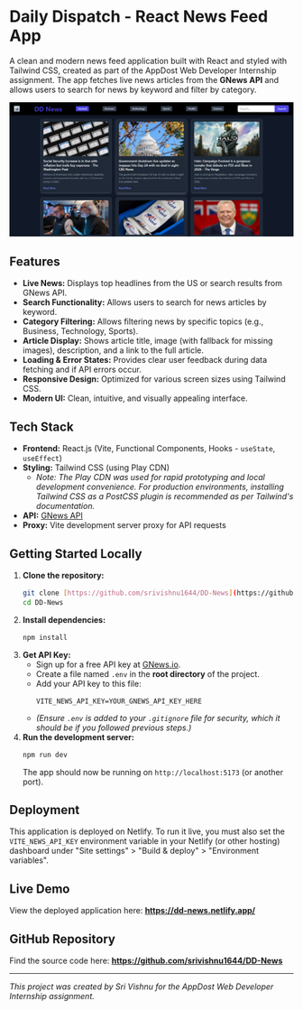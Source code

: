 # Daily Dispatch - React News Feed App

A clean and modern news feed application built with React and styled with Tailwind CSS, created as part of the AppDost Web Developer Internship assignment. The app fetches live news articles from the **GNews API** and allows users to search for news by keyword and filter by category.

![Screenshot of Daily Dispatch App](./public/screenshot.png)

## Features

- **Live News:** Displays top headlines from the US or search results from GNews API.
- **Search Functionality:** Allows users to search for news articles by keyword.
- **Category Filtering:** Allows filtering news by specific topics (e.g., Business, Technology, Sports).
- **Article Display:** Shows article title, image (with fallback for missing images), description, and a link to the full article.
- **Loading & Error States:** Provides clear user feedback during data fetching and if API errors occur.
- **Responsive Design:** Optimized for various screen sizes using Tailwind CSS.
- **Modern UI:** Clean, intuitive, and visually appealing interface.

## Tech Stack

- **Frontend:** React.js (Vite, Functional Components, Hooks - `useState`, `useEffect`)
- **Styling:** Tailwind CSS (using Play CDN)
  - _Note: The Play CDN was used for rapid prototyping and local development convenience. For production environments, installing Tailwind CSS as a PostCSS plugin is recommended as per Tailwind's documentation._
- **API:** [GNews API](https://gnews.io/)
- **Proxy:** Vite development server proxy for API requests

## Getting Started Locally

1.  **Clone the repository:**
    ```bash
    git clone [https://github.com/srivishnu1644/DD-News](https://github.com/srivishnu1644/DD-News)
    cd DD-News
    ```
2.  **Install dependencies:**
    ```bash
    npm install
    ```
3.  **Get API Key:**
    - Sign up for a free API key at [GNews.io](https://gnews.io/).
    - Create a file named `.env` in the **root directory** of the project.
    - Add your API key to this file:
      ```
      VITE_NEWS_API_KEY=YOUR_GNEWS_API_KEY_HERE
      ```
    - _(Ensure `.env` is added to your `.gitignore` file for security, which it should be if you followed previous steps.)_
4.  **Run the development server:**
    ```bash
    npm run dev
    ```
    The app should now be running on `http://localhost:5173` (or another port).

## Deployment

This application is deployed on Netlify. To run it live, you must also set the `VITE_NEWS_API_KEY` environment variable in your Netlify (or other hosting) dashboard under "Site settings" > "Build & deploy" > "Environment variables".

## Live Demo

View the deployed application here: **https://dd-news.netlify.app/**

## GitHub Repository

Find the source code here: **https://github.com/srivishnu1644/DD-News**

---

_This project was created by Sri Vishnu for the AppDost Web Developer Internship assignment._
